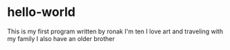 # hello-world
This is my first program
written by ronak
I'm ten 
I love art and traveling with my family
I also have an older brother
